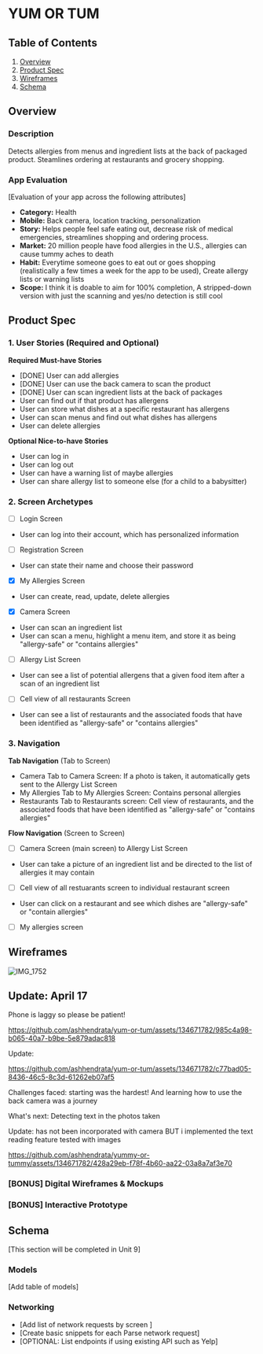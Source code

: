 # YUM OR TUM

## Table of Contents

1. [Overview](#Overview)
2. [Product Spec](#Product-Spec)
3. [Wireframes](#Wireframes)
4. [Schema](#Schema)

## Overview

### Description

Detects allergies from menus and ingredient lists at the back of packaged product. Steamlines ordering at restaurants and grocery shopping.

### App Evaluation

[Evaluation of your app across the following attributes]
- **Category:** Health
- **Mobile:** Back camera, location tracking, personalization
- **Story:** Helps people feel safe eating out, decrease risk of medical emergencies, streamlines shopping and ordering process.
- **Market:** 20 million people have food allergies in the U.S., allergies can cause tummy aches to death
- **Habit:** Everytime someone goes to eat out or goes shopping (realistically a few times a week for the app to be used), Create allergy lists or warning lists
- **Scope:** I think it is doable to aim for 100% completion, A stripped-down version with just the scanning and yes/no detection is still cool

## Product Spec

### 1. User Stories (Required and Optional)

**Required Must-have Stories**

* [DONE] User can add allergies
* [DONE] User can use the back camera to scan the product
* [DONE] User can scan ingredient lists at the back of packages
* User can find out if that product has allergens
* User can store what dishes at a specific restaurant has allergens
* User can scan menus and find out what dishes has allergens
* User can delete allergies

**Optional Nice-to-have Stories**

* User can log in
* User can log out
* User can have a warning list of maybe allergies
* User can share allergy list to someone else (for a child to a babysitter)

### 2. Screen Archetypes

- [ ] Login Screen
* User can log into their account, which has personalized information
- [ ] Registration Screen
* User can state their name and choose their password
- [x] My Allergies Screen
* User can create, read, update, delete allergies
- [x] Camera Screen
* User can scan an ingredient list
* User can scan a menu, highlight a menu item, and store it as being "allergy-safe" or "contains allergies"
- [ ] Allergy List Screen
* User can see a list of potential allergens that a given food item after a scan of an ingredient list
- [ ] Cell view of all restaurants Screen
* User can see a list of restaurants and the associated foods that have been identified as "allergy-safe" or "contains allergies"

### 3. Navigation

**Tab Navigation** (Tab to Screen)

* Camera Tab to Camera Screen: If a photo is taken, it automatically gets sent to the Allergy List Screen
* My Allergies Tab to My Allergies Screen: Contains personal allergies
* Restaurants Tab to Restaurants screen: Cell view of restaurants, and the associated foods that have been identified as "allergy-safe" or "contains allergies"

**Flow Navigation** (Screen to Screen)

- [ ] Camera Screen (main screen) to Allergy List Screen
* User can take a picture of an ingredient list and be directed to the list of allergies it may contain
- [ ] Cell view of all restuarants screen to individual restaurant screen
* User can click on a restaurant and see which dishes are "allergy-safe" or "contain allergies"
- [ ] My allergies screen

## Wireframes

![IMG_1752](https://github.com/ashhendrata/yum-or-tum/assets/134671782/6a8468e3-a45b-4586-b2b5-700214c13abe)

## Update: April 17


Phone is laggy so please be patient!


https://github.com/ashhendrata/yum-or-tum/assets/134671782/985c4a98-b065-40a7-b9be-5e879adac818

Update:


https://github.com/ashhendrata/yum-or-tum/assets/134671782/c77bad05-8436-46c5-8c3d-61262eb07af5




Challenges faced: starting was the hardest! And learning how to use the back camera was a journey

What's next: Detecting text in the photos taken

Update: has not been incorporated with camera BUT i implemented the text reading feature tested with images




https://github.com/ashhendrata/yummy-or-tummy/assets/134671782/428a29eb-f78f-4b60-aa22-03a8a7af3e70





### [BONUS] Digital Wireframes & Mockups

### [BONUS] Interactive Prototype

## Schema 

[This section will be completed in Unit 9]

### Models

[Add table of models]

### Networking

- [Add list of network requests by screen ]
- [Create basic snippets for each Parse network request]
- [OPTIONAL: List endpoints if using existing API such as Yelp]
